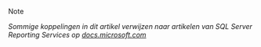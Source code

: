 >[!NOTE]
>*Sommige koppelingen in dit artikel verwijzen naar artikelen van SQL Server Reporting Services op [docs.microsoft.com](https://docs.microsoft.com/sql/reporting-services/)*

